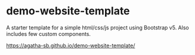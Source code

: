 # demo-website-template
A starter template for a simple html/css/js project using Bootstrap v5. Also includes few custom components.

https://agatha-sb.github.io/demo-website-template/

